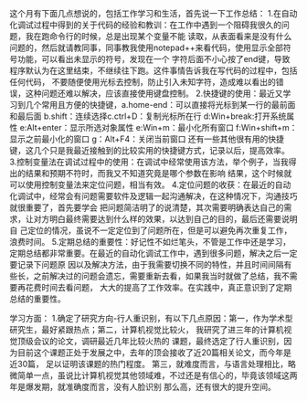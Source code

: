 

这个月有下面几点想说的，包括工作学习和生活，首先说一下工作总结：
1.在自动化调试过程中得到的关于代码的经验和教训：在工作中遇到一个阻碍我很久的问题，我在跑命令行的时候，总是出现某个变量不能
读取，从表面看来是没有什么问题的，然后就请教同事，同事教我使用notepad++来看代码，使用显示全部符号功能，可以看出未显示的符号，发现在一个
字符后面不小心按了end键，导致程序默认为在这里结束，不继续往下跑。这件事情告诉我在写代码的过程中，包括任何代码，
不要随便使用光标去控制，防止引入未知字符，造成难以看出的错误，这种问题还难以解决，应该直接使用键盘控制。
2.快捷键的使用：最近又学习到几个常用且方便的快捷键，a.home-end：可以直接将光标到某一行的最前面和最后面 b.shift：连续选择c.ctrl+D：复制光标所在行
d:Win+break:打开系统属性 e:Alt+enter：显示所选对象属性  e:Win+m：最小化所有窗口 f:Win+shift+m：显示之前最小化的窗口 
g：Alt+F4：关闭当前窗口    还有一些其他很有用的快捷键，这几个只是我最近接触到的比较实用的快捷键方式，记录以后，提高效率。
3.控制变量法在调试过程中的使用：在调试中经常使用该方法，举个例子，当我得出的结果和预期不符时，而我又不知道究竟是哪个参数在影响
结果，这个时候就可以使用控制变量法来定位问题，相当有效。
4.定位问题的收获：在最近的自动化调试中，经常会有问题需要软件及逻辑一起沟通解决，在这种情况下，沟通技巧就很重要了，首先要学会
把问题简洁明了的说清楚，其次需要明确表达自己的需求，让对方明白最终需要达到什么样的效果，以达到自己的目的，最后还需要说明自
己定位的情况，虽说不一定定位到了问题所在，但是可以避免再次重复工作，浪费时间。
5.定期总结的重要性：好记性不如烂笔头，不管是工作中还是学习，定期总结都非常重要。在最近的自动化调试工作中，遇到很多问题，解决之后一定要记录下问题原
因以及解决方法，由于我需要切换不同的特性，并且时间间隔有些长，之前解决过的问题会遗忘，需要重新去看，如果我当时就做了总结，我不需要再花费时间去看问题，
大大的提高了工作效率。在实践中，真正意识到了定期总结的重要性。


学习方面：
1.确定了研究方向-行人重识别，有以下几点原因：第一，作为学术型研究生，最好紧跟热点；第二，计算机视觉比较火，
我研究了进三年的计算机视觉顶级会议的论文，调研最近几年比较火热的
课题，最终选定了行人重识别，因为目前这个课题正处于发展之中，去年的顶会接收了近20篇相关论文，而今年是近30篇，
足以证明该课题的热门程度。
第三，就难度而言，与语言处理相比，略微简单一点，虽说比计算机视觉其他领域难，不过还是有信心的，毕竟该领域这两年是爆发期，就准确度而言，没有人脸识别
那么高，还有很大的提升空间。
